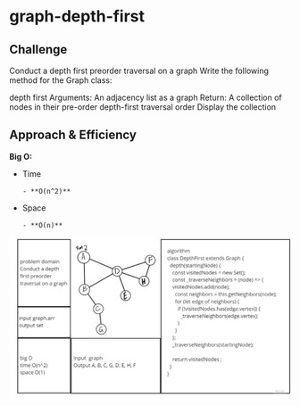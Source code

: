 # graph-depth-first

## Challenge

Conduct a depth first preorder traversal on a graph
Write the following method for the Graph class:

depth first
Arguments: An adjacency list as a graph
Return: A collection of nodes in their pre-order depth-first traversal order
Display the collection

## Approach & Efficiency

**Big O:**

- Time

      - **O(n^2)** 

- Space

      - **O(n)** 

![graph-depth-first](../assest/challenge38.jpg)
